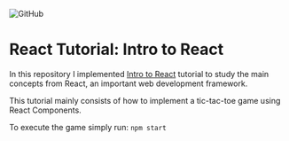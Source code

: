 ![GitHub](https://img.shields.io/github/license/gosiqueira/react-tutorial)

# React Tutorial: Intro to React

In this repository I implemented [Intro to React](https://reactjs.org/tutorial/tutorial.html) tutorial to study the main concepts from React, an important web development framework.

This tutorial mainly consists of how to implement a tic-tac-toe game using React Components.

To execute the game simply run: `npm start`
